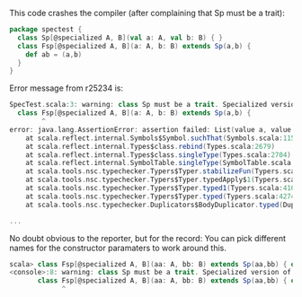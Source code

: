 This code crashes the compiler (after complaining that Sp must be a trait):
```scala
package spectest {
  class Sp[@specialized A, B](val a: A, val b: B) { }
  class Fsp[@specialized A, B](a: A, b: B) extends Sp(a,b) {
    def ab = (a,b)
  }
}
```
Error message from r25234 is:
```scala
SpecTest.scala:3: warning: class Sp must be a trait. Specialized version of class Fsp will inherit generic spectest.Sp[Unit,B]
  class Fsp[@specialized A, B](a: A, b: B) extends Sp(a,b) {
        ^
error: java.lang.AssertionError: assertion failed: List(value a, value a)
	at scala.reflect.internal.Symbols$Symbol.suchThat(Symbols.scala:1154)
	at scala.reflect.internal.Types$class.rebind(Types.scala:2679)
	at scala.reflect.internal.Types$class.singleType(Types.scala:2704)
	at scala.reflect.internal.SymbolTable.singleType(SymbolTable.scala:11)
	at scala.tools.nsc.typechecker.Typers$Typer.stabilizeFun(Typers.scala:592)
	at scala.tools.nsc.typechecker.Typers$Typer.typedApply$1(Typers.scala:3359)
	at scala.tools.nsc.typechecker.Typers$Typer.typed1(Typers.scala:4107)
	at scala.tools.nsc.typechecker.Typers$Typer.typed(Typers.scala:4274)
	at scala.tools.nsc.typechecker.Duplicators$BodyDuplicator.typed(Duplicators.scala:310)

...
```
No doubt obvious to the reporter, but for the record: You can pick different names for the constructor paramaters to work around this.

```scala
scala> class Fsp[@specialized A, B](aa: A, bb: B) extends Sp(aa,bb) { def foo = (aa, bb) }
<console>:8: warning: class Sp must be a trait. Specialized version of class Fsp will inherit generic Sp[Boolean,B]
       class Fsp[@specialized A, B](aa: A, bb: B) extends Sp(aa,bb) { def foo = (aa, bb) }
             ^
```
